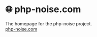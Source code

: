 # :globe_with_meridians: php-noise.com
The homepage for the php-noise project.  
[php-noise.com](https://php-noise.com)

